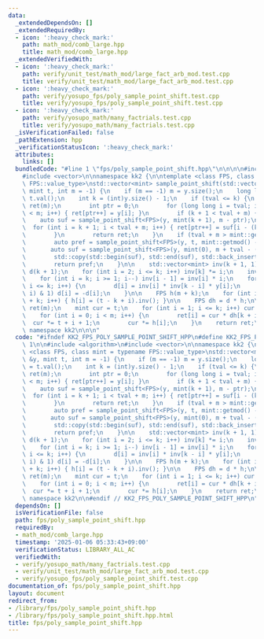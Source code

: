 ```yaml
---
data:
  _extendedDependsOn: []
  _extendedRequiredBy:
  - icon: ':heavy_check_mark:'
    path: math_mod/comb_large.hpp
    title: math_mod/comb_large.hpp
  _extendedVerifiedWith:
  - icon: ':heavy_check_mark:'
    path: verify/unit_test/math_mod/large_fact_arb_mod.test.cpp
    title: verify/unit_test/math_mod/large_fact_arb_mod.test.cpp
  - icon: ':heavy_check_mark:'
    path: verify/yosupo_fps/poly_sample_point_shift.test.cpp
    title: verify/yosupo_fps/poly_sample_point_shift.test.cpp
  - icon: ':heavy_check_mark:'
    path: verify/yosupo_math/many_factrials.test.cpp
    title: verify/yosupo_math/many_factrials.test.cpp
  _isVerificationFailed: false
  _pathExtension: hpp
  _verificationStatusIcon: ':heavy_check_mark:'
  attributes:
    links: []
  bundledCode: "#line 1 \"fps/poly_sample_point_shift.hpp\"\n\n\n\n#include <algorithm>\n\
    #include <vector>\n\nnamespace kk2 {\n\ntemplate <class FPS, class mint = typename\
    \ FPS::value_type>\nstd::vector<mint> sample_point_shift(std::vector<mint> &y,\
    \ mint t, int m = -1) {\n    if (m == -1) m = y.size();\n    long long tval =\
    \ t.val();\n    int k = (int)y.size() - 1;\n    if (tval <= k) {\n        std::vector<mint>\
    \ ret(m);\n        int ptr = 0;\n        for (long long i = tval; i <= k and ptr\
    \ < m; i++) { ret[ptr++] = y[i]; }\n        if (k + 1 < tval + m) {\n        \
    \    auto suf = sample_point_shift<FPS>(y, mint(k + 1), m - ptr);\n          \
    \  for (int i = k + 1; i < tval + m; i++) { ret[ptr++] = suf[i - (k + 1)]; }\n\
    \        }\n        return ret;\n    }\n    if (tval + m > mint::getmod()) {\n\
    \        auto pref = sample_point_shift<FPS>(y, t, mint::getmod() - tval);\n \
    \       auto suf = sample_point_shift<FPS>(y, mint(0), m + tval - (int)mint::getmod());\n\
    \        std::copy(std::begin(suf), std::end(suf), std::back_inserter(pref));\n\
    \        return pref;\n    }\n\n    std::vector<mint> inv(k + 1, 1);\n    FPS\
    \ d(k + 1);\n    for (int i = 2; i <= k; i++) inv[k] *= i;\n    inv[k] = inv[k].inv();\n\
    \    for (int i = k; i >= 1; i--) inv[i - 1] = inv[i] * i;\n    for (int i = 0;\
    \ i <= k; i++) {\n        d[i] = inv[i] * inv[k - i] * y[i];\n        if ((k -\
    \ i) & 1) d[i] = -d[i];\n    }\n\n    FPS h(m + k);\n    for (int i = 0; i < m\
    \ + k; i++) { h[i] = (t - k + i).inv(); }\n\n    FPS dh = d * h;\n\n    std::vector<mint>\
    \ ret(m);\n    mint cur = t;\n    for (int i = 1; i <= k; i++) cur *= t - i;\n\
    \    for (int i = 0; i < m; i++) {\n        ret[i] = cur * dh[k + i];\n      \
    \  cur *= t + i + 1;\n        cur *= h[i];\n    }\n    return ret;\n}\n\n} //\
    \ namespace kk2\n\n\n"
  code: "#ifndef KK2_FPS_POLY_SAMPLE_POINT_SHIFT_HPP\n#define KK2_FPS_POLY_SAMPLE_POINT_SHIFT_HPP\
    \ 1\n\n#include <algorithm>\n#include <vector>\n\nnamespace kk2 {\n\ntemplate\
    \ <class FPS, class mint = typename FPS::value_type>\nstd::vector<mint> sample_point_shift(std::vector<mint>\
    \ &y, mint t, int m = -1) {\n    if (m == -1) m = y.size();\n    long long tval\
    \ = t.val();\n    int k = (int)y.size() - 1;\n    if (tval <= k) {\n        std::vector<mint>\
    \ ret(m);\n        int ptr = 0;\n        for (long long i = tval; i <= k and ptr\
    \ < m; i++) { ret[ptr++] = y[i]; }\n        if (k + 1 < tval + m) {\n        \
    \    auto suf = sample_point_shift<FPS>(y, mint(k + 1), m - ptr);\n          \
    \  for (int i = k + 1; i < tval + m; i++) { ret[ptr++] = suf[i - (k + 1)]; }\n\
    \        }\n        return ret;\n    }\n    if (tval + m > mint::getmod()) {\n\
    \        auto pref = sample_point_shift<FPS>(y, t, mint::getmod() - tval);\n \
    \       auto suf = sample_point_shift<FPS>(y, mint(0), m + tval - (int)mint::getmod());\n\
    \        std::copy(std::begin(suf), std::end(suf), std::back_inserter(pref));\n\
    \        return pref;\n    }\n\n    std::vector<mint> inv(k + 1, 1);\n    FPS\
    \ d(k + 1);\n    for (int i = 2; i <= k; i++) inv[k] *= i;\n    inv[k] = inv[k].inv();\n\
    \    for (int i = k; i >= 1; i--) inv[i - 1] = inv[i] * i;\n    for (int i = 0;\
    \ i <= k; i++) {\n        d[i] = inv[i] * inv[k - i] * y[i];\n        if ((k -\
    \ i) & 1) d[i] = -d[i];\n    }\n\n    FPS h(m + k);\n    for (int i = 0; i < m\
    \ + k; i++) { h[i] = (t - k + i).inv(); }\n\n    FPS dh = d * h;\n\n    std::vector<mint>\
    \ ret(m);\n    mint cur = t;\n    for (int i = 1; i <= k; i++) cur *= t - i;\n\
    \    for (int i = 0; i < m; i++) {\n        ret[i] = cur * dh[k + i];\n      \
    \  cur *= t + i + 1;\n        cur *= h[i];\n    }\n    return ret;\n}\n\n} //\
    \ namespace kk2\n\n#endif // KK2_FPS_POLY_SAMPLE_POINT_SHIFT_HPP\n"
  dependsOn: []
  isVerificationFile: false
  path: fps/poly_sample_point_shift.hpp
  requiredBy:
  - math_mod/comb_large.hpp
  timestamp: '2025-01-06 05:33:43+09:00'
  verificationStatus: LIBRARY_ALL_AC
  verifiedWith:
  - verify/yosupo_math/many_factrials.test.cpp
  - verify/unit_test/math_mod/large_fact_arb_mod.test.cpp
  - verify/yosupo_fps/poly_sample_point_shift.test.cpp
documentation_of: fps/poly_sample_point_shift.hpp
layout: document
redirect_from:
- /library/fps/poly_sample_point_shift.hpp
- /library/fps/poly_sample_point_shift.hpp.html
title: fps/poly_sample_point_shift.hpp
---
```

